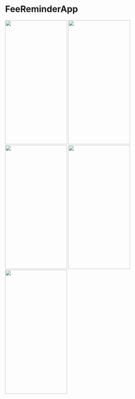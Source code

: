 # FeeReminderApp

<!-- ![Screenshot_2021-04-25-16-22-43-432_com whatever charcha](https://user-images.githubusercontent.com/56843176/120081094-54519100-c0d9-11eb-837e-482847deeff1.jpg) -->
<img  src="https://user-images.githubusercontent.com/56843176/120081094-54519100-c0d9-11eb-837e-482847deeff1.jpg" width="200" height="400" />
<img  src="https://user-images.githubusercontent.com/56843176/120081613-2883da80-c0dc-11eb-89ba-d8ed01503626.jpg" width="200" height="400" />
<img   src="https://user-images.githubusercontent.com/56843176/120081616-2c176180-c0dc-11eb-8dcd-55c59b88d0b8.jpg" width="200" height="400" />
<img   src="https://user-images.githubusercontent.com/56843176/120081748-c5467800-c0dc-11eb-8063-89fa11ac7d04.jpg" width="200" height="400" />
<img   src="https://user-images.githubusercontent.com/56843176/120081772-e3ac7380-c0dc-11eb-9187-03ed5678eab9.jpg" width="200" height="400" />



<!-- ![Screenshot_2021-04-25-17-35-20-143_com whatever charcha](https://user-images.githubusercontent.com/56843176/120081748-c5467800-c0dc-11eb-8063-89fa11ac7d04.jpg)
![Screenshot_2021-04-25-17-38-51-726_com whatever charcha](https://user-images.githubusercontent.com/56843176/120081772-e3ac7380-c0dc-11eb-9187-03ed5678eab9.jpg) -->




